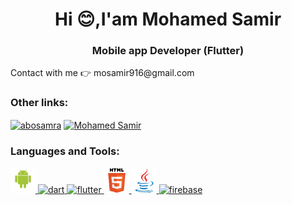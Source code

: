 <h1 align="center">Hi 😊,I'am Mohamed Samir</h1>
<h3 align="center">Mobile app Developer (Flutter)</h3>
<!--
<h4 align="left">I'm currently learing...</h4>
<ul>
  <li>backend development (PHP Laravel)</li>
  <li>database (MySQL)</li>
  <li>API</li>
  <li>Firebase</li>
</ul>
 -->
Contact with me 👉 mosamir916@gmail.com

<h3 align="left">Other links:</h3>
<p align="left">
<a href="https://linkedin.com/in/abosamra001/" target="_blank"><img align="center" src="https://raw.githubusercontent.com/rahuldkjain/github-profile-readme-generator/master/src/images/icons/Social/linked-in-alt.svg" alt="abosamra" height="30" width="40" /></a>
<a href="https://www.facebook.com/profile.php?id=100027507302375" target="_blank"><img align="center" src="https://raw.githubusercontent.com/rahuldkjain/github-profile-readme-generator/master/src/images/icons/Social/facebook.svg" alt="Mohamed Samir" height="30" width="40" /></a>






<h3 align="left">Languages and Tools:</h3>
<p align="left"> <a href="https://developer.android.com" target="_blank" rel="noreferrer"> <img src="https://raw.githubusercontent.com/devicons/devicon/master/icons/android/android-original-wordmark.svg" alt="android" width="40" height="40"/> </a> <a href="https://dart.dev" target="_blank" rel="noreferrer"> <img src="https://www.vectorlogo.zone/logos/dartlang/dartlang-icon.svg" alt="dart" width="40" height="40"/> </a> <a href="https://flutter.dev" target="_blank" rel="noreferrer"> <img src="https://www.vectorlogo.zone/logos/flutterio/flutterio-icon.svg" alt="flutter" width="40" height="40"/> </a>  <a href="https://www.w3.org/html/" target="_blank" rel="noreferrer"> <img src="https://raw.githubusercontent.com/devicons/devicon/master/icons/html5/html5-original-wordmark.svg" alt="html5" width="40" height="40"/> </a> <a href="https://www.java.com" target="_blank" rel="noreferrer"> <img src="https://raw.githubusercontent.com/devicons/devicon/master/icons/java/java-original.svg" alt="java" width="40" height="40"/> </a>
 <a href="https://console.firebase.google.com/u/0/" target="_blank" rel="noreferrer"> <img src="https://www.gstatic.com/mobilesdk/160503_mobilesdk/logo/2x/firebase_28dp.png" alt="firebase" width="40" height="40"/> </a>

